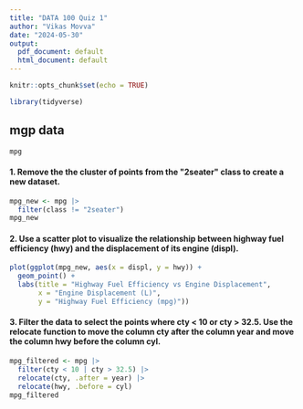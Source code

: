 ```yaml
---
title: "DATA 100 Quiz 1"
author: "Vikas Movva"
date: "2024-05-30"
output:
  pdf_document: default
  html_document: default
---
```


```r
knitr::opts_chunk$set(echo = TRUE)
```

```r
library(tidyverse)
```


## mgp data
```r
mpg
```

#### 1. Remove the the cluster of points from the "2seater" class to create a new dataset.
```r
mpg_new <- mpg |> 
  filter(class != "2seater")
mpg_new
```
#### 2. Use a scatter plot to visualize the relationship between highway fuel efficiency (hwy) and the displacement of its engine (displ).
```r
plot(ggplot(mpg_new, aes(x = displ, y = hwy)) +
  geom_point() +
  labs(title = "Highway Fuel Efficiency vs Engine Displacement",
       x = "Engine Displacement (L)",
       y = "Highway Fuel Efficiency (mpg)"))
```

#### 3. Filter the data to select the points where cty < 10 or cty > 32.5. Use the relocate function to move the column cty after the column year and move the column hwy before the column cyl.
```r
mpg_filtered <- mpg |>
  filter(cty < 10 | cty > 32.5) |>
  relocate(cty, .after = year) |>
  relocate(hwy, .before = cyl)
mpg_filtered
```
